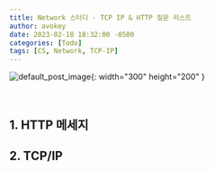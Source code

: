 ```yaml
---
title: Network 스터디 - TCP IP & HTTP 질문 리스트
author: avokey
date: 2023-02-18 18:32:00 -0500
categories: [Todo]
tags: [CS, Network, TCP-IP]
---
```


![default_post_image](/230217/1.jpeg){: width="300" height="200" }

<br>



## 1. HTTP 메세지



## 2. TCP/IP

